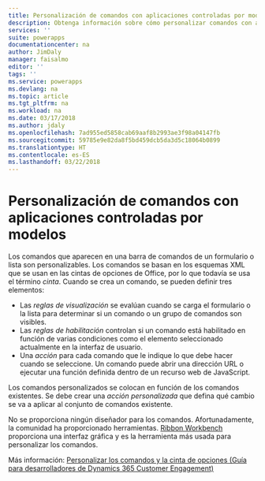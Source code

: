 ```yaml
---
title: Personalización de comandos con aplicaciones controladas por modelos | Microsoft Docs
description: Obtenga información sobre cómo personalizar comandos con aplicaciones controladas por modelos.
services: ''
suite: powerapps
documentationcenter: na
author: JimDaly
manager: faisalmo
editor: ''
tags: ''
ms.service: powerapps
ms.devlang: na
ms.topic: article
ms.tgt_pltfrm: na
ms.workload: na
ms.date: 03/17/2018
ms.author: jdaly
ms.openlocfilehash: 7ad955ed5858cab69aaf8b2993ae3f98a04147fb
ms.sourcegitcommit: 59785e9e82da8f5bd459dcb5da3d5c18064b0899
ms.translationtype: HT
ms.contentlocale: es-ES
ms.lasthandoff: 03/22/2018
---
```

# <a name="customize-commands-with-model-driven-apps"></a>Personalización de comandos con aplicaciones controladas por modelos 

Los comandos que aparecen en una barra de comandos de un formulario o lista son personalizables. Los comandos se basan en los esquemas XML que se usan en las cintas de opciones de Office, por lo que todavía se usa el término *cinta*. Cuando se crea un comando, se pueden definir tres elementos:

- Las *reglas de visualización* se evalúan cuando se carga el formulario o la lista para determinar si un comando o un grupo de comandos son visibles.
- Las *reglas de habilitación* controlan si un comando está habilitado en función de varias condiciones como el elemento seleccionado actualmente en la interfaz de usuario.
- Una *acción* para cada comando que le indique lo que debe hacer cuando se seleccione. Un comando puede abrir una dirección URL o ejecutar una función definida dentro de un recurso web de JavaScript.

Los comandos personalizados se colocan en función de los comandos existentes. Se debe crear una *acción personalizada* que defina qué cambio se va a aplicar al conjunto de comandos existente. 

No se proporciona ningún diseñador para los comandos. Afortunadamente, la comunidad ha proporcionado herramientas. [Ribbon Workbench](http://www.develop1.net/public/rwb/ribbonworkbench.aspx) proporciona una interfaz gráfica y es la herramienta más usada para personalizar los comandos.

Más información: [Personalizar los comandos y la cinta de opciones (Guía para desarrolladores de Dynamics 365 Customer Engagement)](/dynamics365/customer-engagement/developer/customize-dev/customize-commands-ribbon)


